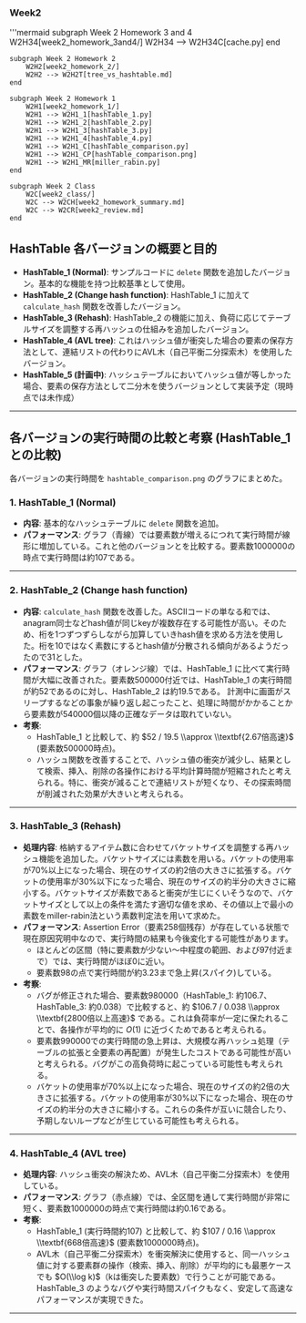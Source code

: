 ### Week2

'''mermaid
    subgraph Week 2 Homework 3 and 4
        W2H34[week2_homework_3and4/]
        W2H34 --> W2H34C[cache.py]
    end

    subgraph Week 2 Homework 2
        W2H2[week2_homework_2/]
        W2H2 --> W2H2T[tree_vs_hashtable.md]
    end

    subgraph Week 2 Homework 1
        W2H1[week2_homework_1/]
        W2H1 --> W2H1_1[hashTable_1.py]
        W2H1 --> W2H1_2[hashTable_2.py]
        W2H1 --> W2H1_3[hashTable_3.py]
        W2H1 --> W2H1_4[hashTable_4.py]
        W2H1 --> W2H1_C[hashTable_comparison.py]
        W2H1 --> W2H1_CP[hashTable_comparison.png]
        W2H1 --> W2H1_MR[miller_rabin.py]
    end

    subgraph Week 2 Class
        W2C[week2_class/]
        W2C --> W2CH[week2_homework_summary.md]
        W2C --> W2CR[week2_review.md]
    end

## HashTable 各バージョンの概要と目的

  * **HashTable\_1 (Normal)**: サンプルコードに `delete` 関数を追加したバージョン。基本的な機能を持つ比較基準として使用。
  * **HashTable\_2 (Change hash function)**: HashTable\_1 に加えて `calculate_hash` 関数を改善したバージョン。
  * **HashTable\_3 (Rehash)**: HashTable\_2 の機能に加え、負荷に応じてテーブルサイズを調整する再ハッシュの仕組みを追加したバージョン。
  * **HashTable\_4 (AVL tree)**: これはハッシュ値が衝突した場合の要素の保存方法として、連結リストの代わりにAVL木（自己平衡二分探索木）を使用したバージョン。
  * **HashTable\_5 (計画中)**: ハッシュテーブルにおいてハッシュ値が等しかった場合、要素の保存方法として二分木を使うバージョンとして実装予定（現時点では未作成）

-----

## 各バージョンの実行時間の比較と考察 (HashTable\_1 との比較)

各バージョンの実行時間を `hashtable_comparison.png` のグラフにまとめた。

### 1\. HashTable\_1 (Normal)

  * **内容**: 基本的なハッシュテーブルに `delete` 関数を追加。
  * **パフォーマンス**: グラフ（青線）では要素数が増えるにつれて実行時間が線形に増加している。これと他のバージョンとを比較する。要素数1000000の時点で実行時間は約107である。

-----

### 2\. HashTable\_2 (Change hash function)

  * **内容**: `calculate_hash` 関数を改善した。ASCIIコードの単なる和では、anagram同士などhash値が同じkeyが複数存在する可能性が高い。そのため、桁を1つずつずらしながら加算していきhash値を求める方法を使用した。桁を10ではなく素数にするとhash値が分散される傾向があるようだったので31とした。
  * **パフォーマンス**: グラフ（オレンジ線）では、HashTable\_1 に比べて実行時間が大幅に改善された。要素数500000付近では、HashTable\_1 の実行時間が約52であるのに対し、HashTable\_2 は約19.5である。
  計測中に画面がスリープするなどの事象が繰り返し起こったこと、処理に時間がかかることから要素数が540000個以降の正確なデータは取れていない。
  * **考察**:
      *  HashTable\_1 と比較して、約 $52 / 19.5 \\approx \\textbf{2.67倍高速}$ (要素数500000時点)。
      * ハッシュ関数を改善することで、ハッシュ値の衝突が減少し、結果として検索、挿入、削除の各操作における平均計算時間が短縮されたと考えられる。特に、衝突が減ることで連結リストが短くなり、その探索時間が削減された効果が大きいと考えられる。

-----

### 3\. HashTable\_3 (Rehash)

  * **処理内容**: 格納するアイテム数に合わせてバケットサイズを調整する再ハッシュ機能を追加した。バケットサイズには素数を用いる。バケットの使用率が70%以上になった場合、現在のサイズの約2倍の大きさに拡張する。バケットの使用率が30%以下になった場合、現在のサイズの約半分の大きさに縮小する。バケットサイズが素数であると衝突が生じにくいそうなので、バケットサイズとして以上の条件を満たす適切な値を求め、その値以上で最小の素数をmiller-rabin法という素数判定法を用いて求めた。
  * **パフォーマンス**: Assertion Error（要素258個残存）が存在している状態で現在原因究明中なので、実行時間の結果も今後変化する可能性があります。
      * ほとんどの区間（特に要素数が少ない～中程度の範囲、および97付近まで）では、実行時間がほぼ0に近い。
      * 要素数98の点で実行時間が約3.23まで急上昇(スパイク)している。
  * **考察**:
      * バグが修正された場合、要素数980000（HashTable\_1: 約106.7、HashTable\_3: 約0.038）で比較すると、約 $106.7 / 0.038 \\approx \\textbf{2800倍以上高速}$ である。これは負荷率が一定に保たれることで、各操作が平均的に $O(1)$ に近づくためであると考えられる。
      * 要素数990000での実行時間の急上昇は、大規模な再ハッシュ処理（テーブルの拡張と全要素の再配置）が発生したコストである可能性が高いと考えられる。バグがこの高負荷時に起こっている可能性も考えられる。
      * バケットの使用率が70%以上になった場合、現在のサイズの約2倍の大きさに拡張する。バケットの使用率が30%以下になった場合、現在のサイズの約半分の大きさに縮小する。これらの条件が互いに競合したり、予期しないループなどが生じている可能性も考えられる。

-----

### 4\. HashTable\_4 (AVL tree)

  * **処理内容**: ハッシュ衝突の解決ため、AVL木（自己平衡二分探索木）を使用している。
  * **パフォーマンス**: グラフ（赤点線）では、全区間を通して実行時間が非常に短く、要素数1000000の時点で実行時間は約0.16である。
  * **考察**:
      * HashTable\_1 (実行時間約107) と比較して、約 $107 / 0.16 \\approx \\textbf{668倍高速}$ (要素数1000000時点)。
      * AVL木（自己平衡二分探索木）を衝突解決に使用すると、同一ハッシュ値に対する要素群の操作（検索、挿入、削除）が平均的にも最悪ケースでも $O(\\log k)$（kは衝突した要素数）で行うことが可能である。HashTable\_3 のようなバグや実行時間スパイクもなく、安定して高速なパフォーマンスが実現できた。

-----